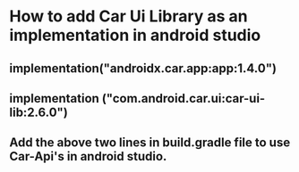 # How to add Car Ui Library as an implementation in android studio

## implementation("androidx.car.app:app:1.4.0")

## implementation ("com.android.car.ui:car-ui-lib:2.6.0")

## Add the above two lines in build.gradle file to use Car-Api's in android studio. 



